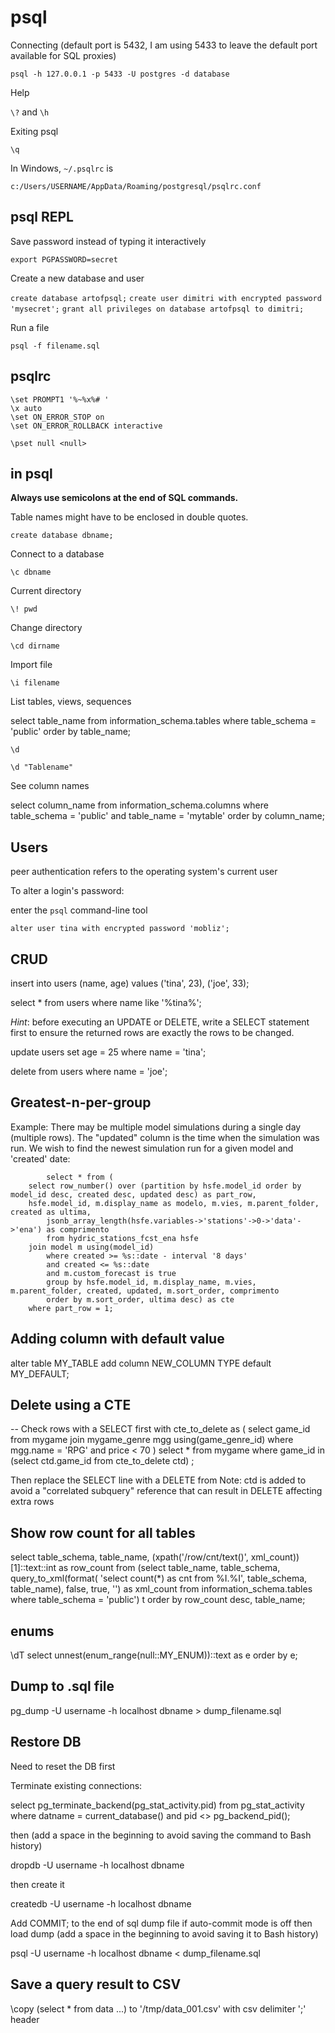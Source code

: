# psql

Connecting (default port is 5432, I am using 5433 to leave the default port available for SQL proxies)

`psql -h 127.0.0.1 -p 5433 -U postgres -d database`

Help

`\?` and `\h`

Exiting psql

`\q`

In Windows, `~/.psqlrc` is

`c:/Users/USERNAME/AppData/Roaming/postgresql/psqlrc.conf`


## psql REPL

Save password instead of typing it interactively

`export PGPASSWORD=secret`

Create a new database and user

`create database artofpsql;`
`create user dimitri with encrypted password 'mysecret';`
`grant all privileges on database artofpsql to dimitri;`

Run a file

`psql -f filename.sql`


## psqlrc

```
\set PROMPT1 '%~%x%# '
\x auto
\set ON_ERROR_STOP on
\set ON_ERROR_ROLLBACK interactive

\pset null <null>
```


## in psql

**Always use semicolons at the end of SQL commands.**

Table names might have to be enclosed in double quotes.

`create database dbname;`

Connect to a database

`\c dbname`

Current directory

`\! pwd`

Change directory

`\cd dirname`

Import file

`\i filename`

List tables, views, sequences

select table_name from information_schema.tables where table_schema = 'public' order by table_name;

`\d`

`\d "Tablename"`

See column names

select column_name from information_schema.columns
where table_schema = 'public'
and table_name = 'mytable'
order by column_name;


## Users

peer authentication refers to the operating system's current user

To alter a login's password:

enter the `psql` command-line tool

`alter user tina with encrypted password 'mobliz';`


## CRUD

insert into users (name, age) values
('tina', 23),
('joe', 33);

select * from users where name like '%tina%';

*Hint*: before executing an UPDATE or DELETE, write a SELECT statement first to ensure the returned rows are exactly the rows to be changed.

update users set age = 25 where name = 'tina';

delete from users where name = 'joe';


## Greatest-n-per-group

Example: There may be multiple model simulations during a single day (multiple rows). The "updated" column is the time when the simulation was run. We wish to find the newest simulation run for a given model and 'created' date:

            select * from (
	    select row_number() over (partition by hsfe.model_id order by model_id desc, created desc, updated desc) as part_row,
	    hsfe.model_id, m.display_name as modelo, m.vies, m.parent_folder, created as ultima,
            jsonb_array_length(hsfe.variables->'stations'->0->'data'->'ena') as comprimento
            from hydric_stations_fcst_ena hsfe
	    join model m using(model_id)
            where created >= %s::date - interval '8 days'
            and created <= %s::date
            and m.custom_forecast is true
            group by hsfe.model_id, m.display_name, m.vies, m.parent_folder, created, updated, m.sort_order, comprimento
            order by m.sort_order, ultima desc) as cte
	    where part_row = 1;

## Adding column with default value

alter table MY_TABLE add column NEW_COLUMN TYPE default MY_DEFAULT;


## Delete using a CTE

-- Check rows with a SELECT first
with cte_to_delete as (
  select game_id from mygame
  join mygame_genre mgg using(game_genre_id)
  where mgg.name = 'RPG'
  and price < 70
)
select * from mygame
where game_id in (select ctd.game_id from cte_to_delete ctd)
;

Then replace the SELECT line with a DELETE from
Note: ctd is added to avoid a "correlated subquery" reference that can result in DELETE affecting extra rows


## Show row count for all tables

select table_schema, table_name, (xpath('/row/cnt/text()', xml_count))[1]::text::int as row_count
from (select table_name, table_schema, query_to_xml(format(
  'select count(*) as cnt from %I.%I', table_schema, table_name), false, true, '') as xml_count
  from information_schema.tables
  where table_schema = 'public') t
order by row_count desc, table_name;


## enums

\dT
select unnest(enum_range(null::MY_ENUM))::text as e order by e;


## Dump to .sql file

pg_dump -U username -h localhost dbname > dump_filename.sql

## Restore DB

Need to reset the DB first

Terminate existing connections:

select pg_terminate_backend(pg_stat_activity.pid) from pg_stat_activity
where datname = current_database() and pid <> pg_backend_pid();

then (add a space in the beginning to avoid saving the command to Bash history)

 dropdb -U username -h localhost dbname

then create it

createdb -U username -h localhost dbname

Add COMMIT; to the end of sql dump file if auto-commit mode is off
then load dump (add a space in the beginning to avoid saving it to Bash history)

 psql -U username -h localhost dbname < dump_filename.sql


## Save a query result to CSV

\copy (select * from data ...) to '/tmp/data_001.csv' with csv delimiter ';' header